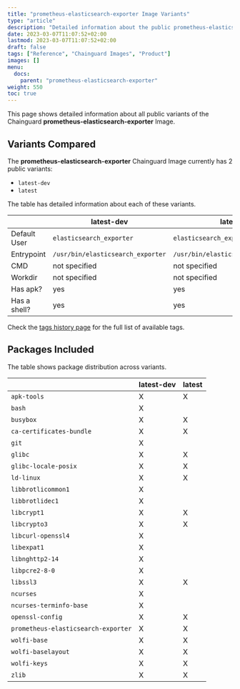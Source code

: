 ```yaml
---
title: "prometheus-elasticsearch-exporter Image Variants"
type: "article"
description: "Detailed information about the public prometheus-elasticsearch-exporter Chainguard Image variants"
date: 2023-03-07T11:07:52+02:00
lastmod: 2023-03-07T11:07:52+02:00
draft: false
tags: ["Reference", "Chainguard Images", "Product"]
images: []
menu:
  docs:
    parent: "prometheus-elasticsearch-exporter"
weight: 550
toc: true
---
```


This page shows detailed information about all public variants of the Chainguard **prometheus-elasticsearch-exporter** Image.

## Variants Compared
The **prometheus-elasticsearch-exporter** Chainguard Image currently has 2 public variants: 

- `latest-dev`
- `latest`

The table has detailed information about each of these variants.

|              | latest-dev                        | latest                            |
|--------------|-----------------------------------|-----------------------------------|
| Default User | `elasticsearch_exporter`          | `elasticsearch_exporter`          |
| Entrypoint   | `/usr/bin/elasticsearch_exporter` | `/usr/bin/elasticsearch_exporter` |
| CMD          | not specified                     | not specified                     |
| Workdir      | not specified                     | not specified                     |
| Has apk?     | yes                               | yes                               |
| Has a shell? | yes                               | yes                               |

Check the [tags history page](/chainguard/chainguard-images/reference/prometheus-elasticsearch-exporter/tags_history/) for the full list of available tags.

## Packages Included
The table shows package distribution across variants.

|                                     | latest-dev | latest |
|-------------------------------------|------------|--------|
| `apk-tools`                         | X          | X      |
| `bash`                              | X          |        |
| `busybox`                           | X          | X      |
| `ca-certificates-bundle`            | X          | X      |
| `git`                               | X          |        |
| `glibc`                             | X          | X      |
| `glibc-locale-posix`                | X          | X      |
| `ld-linux`                          | X          | X      |
| `libbrotlicommon1`                  | X          |        |
| `libbrotlidec1`                     | X          |        |
| `libcrypt1`                         | X          | X      |
| `libcrypto3`                        | X          | X      |
| `libcurl-openssl4`                  | X          |        |
| `libexpat1`                         | X          |        |
| `libnghttp2-14`                     | X          |        |
| `libpcre2-8-0`                      | X          |        |
| `libssl3`                           | X          | X      |
| `ncurses`                           | X          |        |
| `ncurses-terminfo-base`             | X          |        |
| `openssl-config`                    | X          | X      |
| `prometheus-elasticsearch-exporter` | X          | X      |
| `wolfi-base`                        | X          | X      |
| `wolfi-baselayout`                  | X          | X      |
| `wolfi-keys`                        | X          | X      |
| `zlib`                              | X          | X      |
